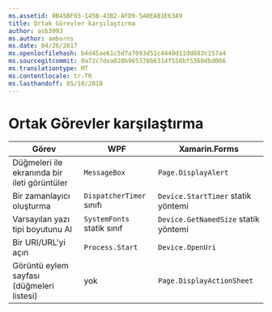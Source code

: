 ```yaml
---
ms.assetid: 0B45BF03-145B-43B2-AFD9-5A0EAB1E63A9
title: Ortak Görevler karşılaştırma
author: asb3993
ms.author: amburns
ms.date: 04/26/2017
ms.openlocfilehash: b4d45ae61c5d7a7093d51c4440d11dd883c157a4
ms.sourcegitcommit: 0a72c7dea020b965378b6314f558bf5360dbd066
ms.translationtype: MT
ms.contentlocale: tr-TR
ms.lasthandoff: 05/10/2018
---
```

# <a name="common-tasks-comparison"></a>Ortak Görevler karşılaştırma

| Görev | WPF | Xamarin.Forms |
|--- |--- |--- |
|Düğmeleri ile ekranında bir ileti görüntüler|`MessageBox`|`Page.DisplayAlert`|
|Bir zamanlayıcı oluşturma|`DispatcherTimer` sınıfı|`Device.StartTimer` statik yöntemi|
|Varsayılan yazı tipi boyutunu Al|`SystemFonts` statik sınıf|`Device.GetNamedSize` statik yöntemi|
|Bir URI/URL'yi açın|`Process.Start`|`Device.OpenUri`|
|Görüntü eylem sayfası (düğmeleri listesi)|yok|`Page.DisplayActionSheet`|
